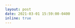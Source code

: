 ```yaml
---
layout: post
date: 2021-03-01 15:59:00-0400
inline: true
---
```


<!---Starting PhD at Faculty of Science, Technology and Medicine [(FSTM)](https://wwwen.uni.lu/fstm){:target="\_blank"}. :sparkles: :smile:
--->

